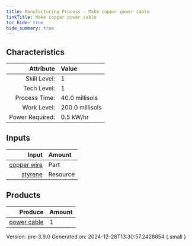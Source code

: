 ```yaml
---
title: Manufacturing Process - Make copper power cable
linkTitle: Make copper power cable
toc_hide: true
hide_summary: true
---
```



## Characteristics

| Attribute      | Value |
|--------:|:------|
|Skill Level:|1|
|Tech Level:|1|
|Process Time:|40.0 millisols|
|Work Level:|200.0 millisols|
|Power Required:|0.5 kW/hr|

## Inputs

| Input      | Amount |
|--------:|:------|
|[copper wire](/docs/definitions/part/copper-wire)|Part|20|
|[styrene](/docs/definitions/resource/styrene)|Resource|1.0 kg|

## Products


| Produce      | Amount |
|--------:|:------|
|[power cable](/docs/definitions/part/power-cable)|1|


Version: pre-3.9.0 Generated on: 2024-12-28T13:30:57.2428854
{.small }

